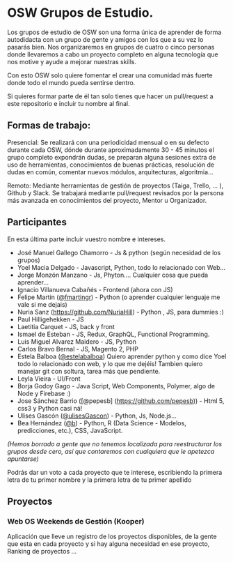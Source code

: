 ﻿# OSW Grupos de Estudio. 

Los grupos de estudio de OSW son una forma única de aprender de forma autodidacta
con un grupo de gente y amigos con los que a su vez lo pasarás bien. Nos organizaremos
en grupos de cuatro o cinco personas donde llevaremos a cabo un proyecto completo en alguna
tecnología que nos motive y ayude a mejorar nuestras skills.

Con esto OSW solo quiere fomentar el crear una comunidad más fuerte donde todo el mundo pueda
sentirse dentro.

Si quieres formar parte de él tan solo tienes que hacer un pull/request a este repositorio e incluir tu nombre al final.

## Formas de trabajo:
Presencial: Se realizará con una periodicidad mensual o en su defecto durante cada OSW, dónde durante aproximadamente 30 - 45 minutos el grupo completo expondrán dudas, se preparan alguna sesiones extra de uso de herramientas, conocimientos de buenas prácticas, resolución de dudas en común, comentar nuevos módulos, arquitecturas, algoritmia...

Remoto: Mediante herramientas de gestión de proyectos (Taiga, Trello, ... ), Github y Slack. Se trabajará mediante pull/request revisados por la persona más avanzada en conocimientos del proyecto, Mentor u Organizador.

## Participantes

En esta última parte incluir vuestro nombre e intereses.

- José Manuel Gallego Chamorro - Js & python (según necesidad de los grupos)
- Yoel Macia Delgado - Javascript, Python, todo lo relacionado con Web...
- Jorge Monzón Manzano - Js, Phyton.... Cualquier cosa que pueda aprender...
- Ignacio Villanueva Cabañés - Frontend (ahora con JS)
- Felipe Martin ([@fmartingr](https://github.com/fmartingr)) - Python (o aprender cualquier lenguaje me vale si me dejais)
- Nuria Sanz (https://github.com/NuriaHill) - Python , JS, para dummies :)
- Paul Hilligehekken - JS
- Laetitia Carquet - JS, back y front
- Ismael de Esteban - JS, Redux, GraphQL, Functional Programming. 
- Luis Miguel Alvarez Maidero - JS, Python
- Carlos Bravo Bernal - JS, Magento 2, PHP
- Estela Balboa ([@estelabalboa](https://github.com/estelabalboa)) Quiero aprender python y como dice Yoel todo lo relacionado con web, y lo que me dejéis! Tambien quiero manejar git con soltura, tarea más que pendiente.
- Leyla Vieira - UI/Front
- Borja Godoy Gago - Java Script, Web Components, Polymer, algo de Node y Firebase :)
- Jose Sánchez Barrio ([@pepesb] (https://github.com/pepesb)) - Html 5, css3 y Python casi ná!
- Ulises Gascón ([@ulisesGascon](https://github.com/ulisesGascon)) - Python, Js, Node.js...
- Bea Hernández ([@b](https://github.com/chucheria)) - Python, R (Data Science - Modelos, predicciones, etc.), CSS, JavaScript.

_(Hemos borrado a gente que no tenemos localizada para reestructurar los grupos desde cero, así que contaremos con cualquiera que le apetezca apuntarse)_

Podrás dar un voto a cada proyecto que te interese, escribiendo la primera letra de tu primer nombre y la primera letra de tu primer apellido

## Proyectos

### Web OS Weekends de Gestión (Kooper)
Aplicación que lleve un registro de los proyectos disponibles, de la gente que
esta en cada proyecto y si hay alguna necesidad en ese proyecto, Ranking de 
proyectos ... 
